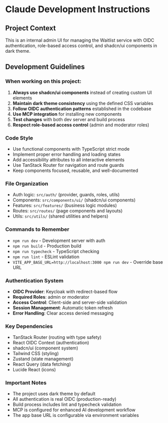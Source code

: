 # Claude Development Instructions

## Project Context
This is an internal admin UI for managing the Waitlist service with OIDC authentication, role-based access control, and shadcn/ui components in dark theme.

## Development Guidelines

### When working on this project:

1. **Always use shadcn/ui components** instead of creating custom UI elements
2. **Maintain dark theme consistency** using the defined CSS variables
3. **Follow OIDC authentication patterns** established in the codebase
4. **Use MCP integration** for installing new components
5. **Test changes** with both dev server and build process
6. **Respect role-based access control** (admin and moderator roles)

### Code Style
- Use functional components with TypeScript strict mode
- Implement proper error handling and loading states
- Add accessibility attributes to all interactive elements
- Use TanStack Router for navigation and route guards
- Keep components focused, reusable, and well-documented

### File Organization
- Auth logic: `src/auth/` (provider, guards, roles, utils)
- Components: `src/components/ui/` (shadcn/ui components)
- Features: `src/features/` (business logic modules)
- Routes: `src/routes/` (page components and layouts)
- Utils: `src/utils/` (shared utilities and helpers)

### Commands to Remember
- `npm run dev` - Development server with auth
- `npm run build` - Production build
- `npm run typecheck` - TypeScript checking
- `npm run lint` - ESLint validation
- `VITE_APP_BASE_URL=http://localhost:3000 npm run dev` - Override base URL

### Authentication System
- **OIDC Provider**: Keycloak with redirect-based flow
- **Required Roles**: admin or moderator
- **Access Control**: Client-side and server-side validation
- **Session Management**: Automatic token refresh
- **Error Handling**: Clear access denied messaging

### Key Dependencies
- TanStack Router (routing with type safety)
- React OIDC Context (authentication)
- shadcn/ui (component system)
- Tailwind CSS (styling)
- Zustand (state management)
- React Query (data fetching)
- Lucide React (icons)

### Important Notes
- The project uses dark theme by default
- All authentication is real OIDC (production-ready)
- Build process includes lint and typecheck validation
- MCP is configured for enhanced AI development workflow
- The app base URL is configurable via environment variables